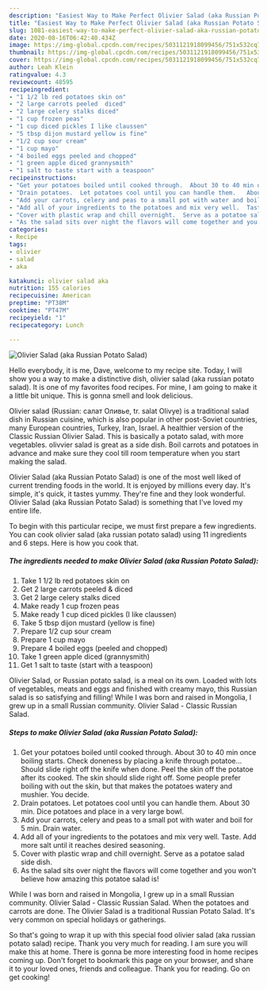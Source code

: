 ```yaml
---
description: "Easiest Way to Make Perfect Olivier Salad (aka Russian Potato Salad)"
title: "Easiest Way to Make Perfect Olivier Salad (aka Russian Potato Salad)"
slug: 1081-easiest-way-to-make-perfect-olivier-salad-aka-russian-potato-salad
date: 2020-08-16T06:42:40.434Z
image: https://img-global.cpcdn.com/recipes/5031121918099456/751x532cq70/olivier-salad-aka-russian-potato-salad-recipe-main-photo.jpg
thumbnail: https://img-global.cpcdn.com/recipes/5031121918099456/751x532cq70/olivier-salad-aka-russian-potato-salad-recipe-main-photo.jpg
cover: https://img-global.cpcdn.com/recipes/5031121918099456/751x532cq70/olivier-salad-aka-russian-potato-salad-recipe-main-photo.jpg
author: Leah Klein
ratingvalue: 4.3
reviewcount: 48595
recipeingredient:
- "1 1/2 lb red potatoes skin on"
- "2 large carrots peeled  diced"
- "2 large celery stalks diced"
- "1 cup frozen peas"
- "1 cup diced pickles I like claussen"
- "5 tbsp dijon mustard yellow is fine"
- "1/2 cup sour cream"
- "1 cup mayo"
- "4 boiled eggs peeled and chopped"
- "1 green apple diced grannysmith"
- "1 salt to taste start with a teaspoon"
recipeinstructions:
- "Get your potatoes boiled until cooked through.  About 30 to 40 min once boiling starts.  Check doneness by placing a knife through potatoe... Should slide right off the knife when done.  Peel the skin off the potatoe after its cooked.  The skin should slide right off.  Some people prefer boiling with out the skin, but that makes the potatoes watery and mushier.  You decide."
- "Drain potatoes.  Let potatoes cool until you can handle them.   About 30 min.  Dice potatoes and place in a very large bowl."
- "Add your carrots, celery and peas to a small pot with water and boil for 5 min. Drain water."
- "Add all of your ingredients to the potatoes and mix very well.  Taste.  Add more salt until it reaches desired seasoning."
- "Cover with plastic wrap and chill overnight.  Serve as a potatoe salad side dish."
- "As the salad sits over night the flavors will come together and you won&#39;t believe how amazing this potatoe salad is!"
categories:
- Recipe
tags:
- olivier
- salad
- aka

katakunci: olivier salad aka 
nutrition: 155 calories
recipecuisine: American
preptime: "PT38M"
cooktime: "PT47M"
recipeyield: "1"
recipecategory: Lunch

---
```



![Olivier Salad (aka Russian Potato Salad)](https://img-global.cpcdn.com/recipes/5031121918099456/751x532cq70/olivier-salad-aka-russian-potato-salad-recipe-main-photo.jpg)

Hello everybody, it is me, Dave, welcome to my recipe site. Today, I will show you a way to make a distinctive dish, olivier salad (aka russian potato salad). It is one of my favorites food recipes. For mine, I am going to make it a little bit unique. This is gonna smell and look delicious.

Olivier salad (Russian: салат Оливье, tr. salat Olivye) is a traditional salad dish in Russian cuisine, which is also popular in other post-Soviet countries, many European countries, Turkey, Iran, Israel. A healthier version of the Classic Russian Olivier Salad. This is basically a potato salad, with more vegetables. olivvier salad is great as a side dish. Boil carrots and potatoes in advance and make sure they cool till room temperature when you start making the salad.

Olivier Salad (aka Russian Potato Salad) is one of the most well liked of current trending foods in the world. It is enjoyed by millions every day. It's simple, it's quick, it tastes yummy. They're fine and they look wonderful. Olivier Salad (aka Russian Potato Salad) is something that I've loved my entire life.


To begin with this particular recipe, we must first prepare a few ingredients. You can cook olivier salad (aka russian potato salad) using 11 ingredients and 6 steps. Here is how you cook that.

<!--inarticleads1-->

##### The ingredients needed to make Olivier Salad (aka Russian Potato Salad):

1. Take 1 1/2 lb red potatoes skin on
1. Get 2 large carrots peeled &amp; diced
1. Get 2 large celery stalks diced
1. Make ready 1 cup frozen peas
1. Make ready 1 cup diced pickles (I like claussen)
1. Take 5 tbsp dijon mustard (yellow is fine)
1. Prepare 1/2 cup sour cream
1. Prepare 1 cup mayo
1. Prepare 4 boiled eggs (peeled and chopped)
1. Take 1 green apple diced (grannysmith)
1. Get 1 salt to taste (start with a teaspoon)


Olivier Salad, or Russian potato salad, is a meal on its own. Loaded with lots of vegetables, meats and eggs and finished with creamy mayo, this Russian salad is so satisfying and filling! While I was born and raised in Mongolia, I grew up in a small Russian community. Olivier Salad - Classic Russian Salad. 

<!--inarticleads2-->

##### Steps to make Olivier Salad (aka Russian Potato Salad):

1. Get your potatoes boiled until cooked through.  About 30 to 40 min once boiling starts.  Check doneness by placing a knife through potatoe... Should slide right off the knife when done.  Peel the skin off the potatoe after its cooked.  The skin should slide right off.  Some people prefer boiling with out the skin, but that makes the potatoes watery and mushier.  You decide.
1. Drain potatoes.  Let potatoes cool until you can handle them.   About 30 min.  Dice potatoes and place in a very large bowl.
1. Add your carrots, celery and peas to a small pot with water and boil for 5 min. Drain water.
1. Add all of your ingredients to the potatoes and mix very well.  Taste.  Add more salt until it reaches desired seasoning.
1. Cover with plastic wrap and chill overnight.  Serve as a potatoe salad side dish.
1. As the salad sits over night the flavors will come together and you won&#39;t believe how amazing this potatoe salad is!


While I was born and raised in Mongolia, I grew up in a small Russian community. Olivier Salad - Classic Russian Salad. When the potatoes and carrots are done. The Olivier Salad is a traditional Russian Potato Salad. It&#39;s very common on special holidays or gatherings. 

So that's going to wrap it up with this special food olivier salad (aka russian potato salad) recipe. Thank you very much for reading. I am sure you will make this at home. There is gonna be more interesting food in home recipes coming up. Don't forget to bookmark this page on your browser, and share it to your loved ones, friends and colleague. Thank you for reading. Go on get cooking!
